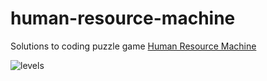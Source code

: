 # human-resource-machine

Solutions to coding puzzle game [Human Resource Machine](https://tomorrowcorporation.com/humanresourcemachine)

![levels](levels.png)
